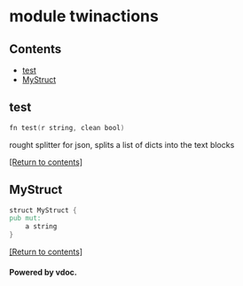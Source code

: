 # module twinactions

## Contents
- [test](#test)
- [MyStruct](#MyStruct)

## test
```v
fn test(r string, clean bool)
```

rought splitter for json, splits a list of dicts into the text blocks

[[Return to contents]](#Contents)

## MyStruct
```v
struct MyStruct {
pub mut:
	a string
}
```


[[Return to contents]](#Contents)

#### Powered by vdoc.

